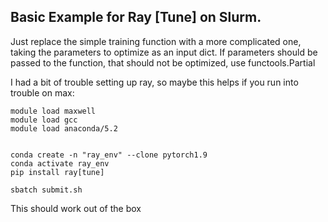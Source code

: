 ## Basic Example for Ray [Tune] on Slurm. 

Just replace the simple training function with a more complicated one, 
taking the parameters to optimize as an input dict. 
If parameters should be passed to the function, that should not be optimized, use functools.Partial


I had a bit of trouble setting up ray, so maybe this helps if you run into trouble on max: 

    module load maxwell
    module load gcc
    module load anaconda/5.2


    conda create -n "ray_env" --clone pytorch1.9
    conda activate ray_env
    pip install ray[tune]

    sbatch submit.sh

This should work out of the box
